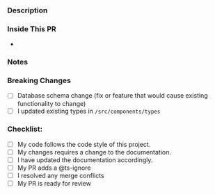 <!--- Provide a general summary of your changes in the Title above -->

### Description
<!--- Describe your changes -->

### Inside This PR
<!--- Itemize bug fixes, new features, and other changes -->
<!--- Feel free to break this into sections, i.e. features, fixes, etc. -->
* 

### Notes
<!--- If necessary, list any important or subtle points, future considerations, or other items of note. -->

### Breaking Changes
<!--- Put an `x` in all the boxes that apply: -->
- [ ] Database schema change (fix or feature that would cause existing functionality to change)
- [ ] I updated existing types in `/src/components/types`

### Checklist:
<!--- Go over all the following points, and put an `x` in all the boxes that apply. -->
<!--- If you're unsure about any of these, don't hesitate to ask. We're here to help! -->
- [ ] My code follows the code style of this project.
- [ ] My changes requires a change to the documentation.
- [ ] I have updated the documentation accordingly.
- [ ] My PR adds a @ts-ignore
- [ ] I resolved any merge conflicts
- [ ] My PR is ready for review
